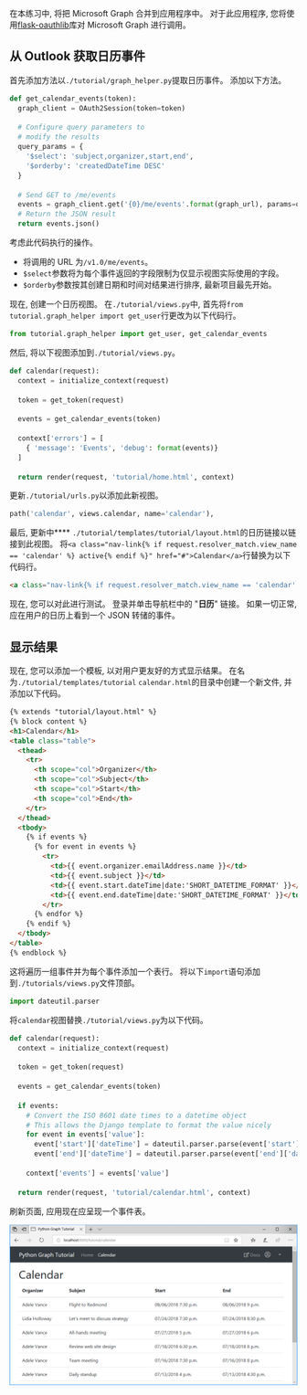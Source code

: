 <!-- markdownlint-disable MD002 MD041 -->

在本练习中, 将把 Microsoft Graph 合并到应用程序中。 对于此应用程序, 您将使用[flask-oauthlib](https://requests-oauthlib.readthedocs.io/en/latest/)库对 Microsoft Graph 进行调用。

## <a name="get-calendar-events-from-outlook"></a>从 Outlook 获取日历事件

首先添加方法以`./tutorial/graph_helper.py`提取日历事件。 添加以下方法。

```python
def get_calendar_events(token):
  graph_client = OAuth2Session(token=token)

  # Configure query parameters to
  # modify the results
  query_params = {
    '$select': 'subject,organizer,start,end',
    '$orderby': 'createdDateTime DESC'
  }

  # Send GET to /me/events
  events = graph_client.get('{0}/me/events'.format(graph_url), params=query_params)
  # Return the JSON result
  return events.json()
```

考虑此代码执行的操作。

- 将调用的 URL 为`/v1.0/me/events`。
- `$select`参数将为每个事件返回的字段限制为仅显示视图实际使用的字段。
- `$orderby`参数按其创建日期和时间对结果进行排序, 最新项目最先开始。

现在, 创建一个日历视图。 在`./tutorial/views.py`中, 首先将`from tutorial.graph_helper import get_user`行更改为以下代码行。

```python
from tutorial.graph_helper import get_user, get_calendar_events
```

然后, 将以下视图添加到`./tutorial/views.py`。

```python
def calendar(request):
  context = initialize_context(request)

  token = get_token(request)

  events = get_calendar_events(token)

  context['errors'] = [
    { 'message': 'Events', 'debug': format(events)}
  ]

  return render(request, 'tutorial/home.html', context)
```

更新`./tutorial/urls.py`以添加此新视图。

```python
path('calendar', views.calendar, name='calendar'),
```

最后, 更新中**** `./tutorial/templates/tutorial/layout.html`的日历链接以链接到此视图。 将`<a class="nav-link{% if request.resolver_match.view_name == 'calendar' %} active{% endif %}" href="#">Calendar</a>`行替换为以下代码行。

```html
<a class="nav-link{% if request.resolver_match.view_name == 'calendar' %} active{% endif %}" href="{% url 'calendar' %}">Calendar</a>
```

现在, 您可以对此进行测试。 登录并单击导航栏中的 "**日历**" 链接。 如果一切正常, 应在用户的日历上看到一个 JSON 转储的事件。

## <a name="display-the-results"></a>显示结果

现在, 您可以添加一个模板, 以对用户更友好的方式显示结果。 在名为`./tutorial/templates/tutorial` `calendar.html`的目录中创建一个新文件, 并添加以下代码。

```html
{% extends "tutorial/layout.html" %}
{% block content %}
<h1>Calendar</h1>
<table class="table">
  <thead>
    <tr>
      <th scope="col">Organizer</th>
      <th scope="col">Subject</th>
      <th scope="col">Start</th>
      <th scope="col">End</th>
    </tr>
  </thead>
  <tbody>
    {% if events %}
      {% for event in events %}
        <tr>
          <td>{{ event.organizer.emailAddress.name }}</td>
          <td>{{ event.subject }}</td>
          <td>{{ event.start.dateTime|date:'SHORT_DATETIME_FORMAT' }}</td>
          <td>{{ event.end.dateTime|date:'SHORT_DATETIME_FORMAT' }}</td>
        </tr>
      {% endfor %}
    {% endif %}
  </tbody>
</table>
{% endblock %}
```

这将遍历一组事件并为每个事件添加一个表行。 将以下`import`语句添加到`./tutorials/views.py`文件顶部。

```python
import dateutil.parser
```

将`calendar`视图替换`./tutorial/views.py`为以下代码。

```python
def calendar(request):
  context = initialize_context(request)

  token = get_token(request)

  events = get_calendar_events(token)

  if events:
    # Convert the ISO 8601 date times to a datetime object
    # This allows the Django template to format the value nicely
    for event in events['value']:
      event['start']['dateTime'] = dateutil.parser.parse(event['start']['dateTime'])
      event['end']['dateTime'] = dateutil.parser.parse(event['end']['dateTime'])

    context['events'] = events['value']

  return render(request, 'tutorial/calendar.html', context)
```

刷新页面, 应用现在应呈现一个事件表。

![事件表的屏幕截图](./images/add-msgraph-01.png)

